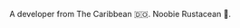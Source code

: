 A developer from The Caribbean 🇩🇴. 
Noobie Rustacean 🦀.

<!---
kemorels/kemorels is a ✨ special ✨ repository because its `README.md` (this file) appears on your GitHub profile.
You can click the Preview link to take a look at your changes.
--->
